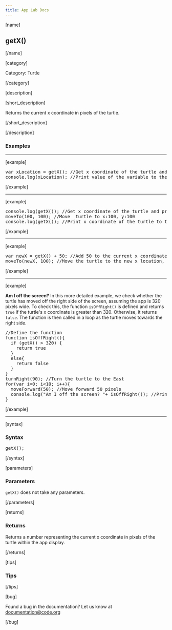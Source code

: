 ```yaml
---
title: App Lab Docs
---
```


[name]

## getX()

[/name]


[category]

Category: Turtle

[/category]

[description]

[short_description]

Returns the current x coordinate in pixels of the turtle.

[/short_description]

[/description]

### Examples
____________________________________________________

[example]

<pre>
var xLocation = getX(); //Get x coordinate of the turtle and store it in variable 'xLocation'
console.log(xLocation); //Print value of the variable to the debugging console
</pre>

[/example]

____________________________________________________

[example]

<pre>
console.log(getX()); //Get x coordinate of the turtle and print it to the debugging console
moveTo(100, 100); //Move  turtle to x:100, y:100
console.log(getX()); //Print x coordinate of the turtle to the console again. Will see 100 in the console.
</pre>

[/example]

____________________________________________________

[example]

<pre>
var newX = getX() + 50; //Add 50 to the current x coordinate of turtle and store it as 'newX'
moveTo(newX, 100); //Move the turtle to the new x location, and y:100
</pre>

[/example]

____________________________________________________

[example]

**Am I off the screen?** In this more detailed example, we check whether the turtle has moved off the right side of the screen, assuming the app is 320 pixels wide. To check this, the function `isOffRight()` is defined and returns `true` if the turtle's x coordinate is greater than 320. Otherwise, it returns `false`. The function is then called in a loop as the turtle moves towards the right side.
<pre>
//Define the function
function isOffRight(){
  if (getX() > 320) {
    return true
  }
  else{
    return false
  }
}  
turnRight(90); //Turn the turtle to the East
for(var i=0; i<10; i++){
  moveForward(50); //Move forward 50 pixels
  console.log("Am I off the screen? "+ isOffRight()); //Print if turtle is off right side of screen
}
</pre>

[/example]

____________________________________________________

[syntax]

### Syntax
<pre>
getX();
</pre>

[/syntax]

[parameters]

### Parameters

`getX()` does not take any parameters.

[/parameters]

[returns]

### Returns
Returns a number representing the current x coordinate in pixels of the turtle within the app display.

[/returns]

[tips]

### Tips

[/tips]

[bug]

Found a bug in the documentation? Let us know at documentation@code.org

[/bug]
